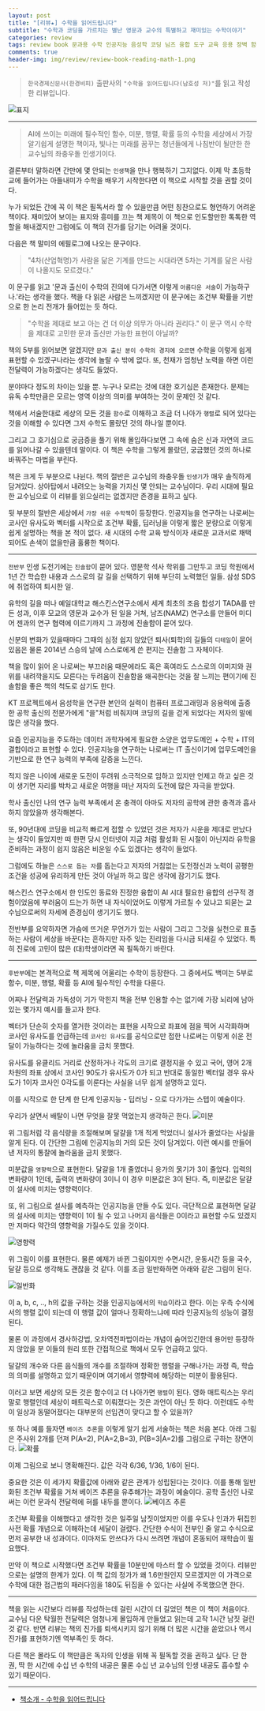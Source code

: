 ```yaml
---  
layout: post  
title: "[리뷰★] 수학을 읽어드립니다"  
subtitle: "수학과 코딩을 가르치는 별난 영문과 교수의 특별하고 재미있는 수학이야기"  
categories: review  
tags: review book 문과용 수학 인공지능 음성학 코딩 님즈 융합 도구 교육 응용 장벽 함수 미분 행렬 벡터 확률 AI    
comments: true  
header-img: img/review/review-book-reading-math-1.png
---  
```

  
> `한국경제신문사(한경비피)` 출판사의 `"수학을 읽어드립니다(남호성 저)"`를 읽고 작성한 리뷰입니다.  

![표지](https://theorydb.github.io/assets/img/review/review-book-reading-math-1.png)  

---

> AI에 쓰이는 미래에 필수적인 함수, 미분, 행렬, 확률 등의 수학을 세상에서 가장 알기쉽게 설명한 책이자, 빛나는 미래를 꿈꾸는 청년들에게 나침반이 될만한 한 교수님의 좌충우돌 인생기이다.

결론부터 말하라면 간만에 몇 안되는 `인생책`을 만나 행복하기 그지없다. 이제 막 초등학교에 들어가는 아들내미가 수학을 배우기 시작한다면 이 책으로 시작할 것을 권할 것이다. 

누가 되었든 간에 꼭 이 책은 필독서라 할 수 있을만큼 어떤 칭찬으로도 형언하기 어려운 책이다. 재미있어 보이는 표지와 흥미를 끄는 책 제목이 이 책으로 인도할만한 톡톡한 역할을 해내겠지만 그럼에도 이 책의 진가를 담기는 어려울 것이다.

다음은 책 말미의 에필로그에 나오는 문구이다.
> "4차(산업혁명)가 사람을 닮은 기계를 만드는 시대라면 5차는 기계를 닮은 사람이 나올지도 모르겠다."

이 문구를 읽고 '문과 출신이 수학의 진의에 다가서면 이렇게 `아름다운 서술`이 가능하구나.'라는 생각을 했다. 책을 다 읽은 사람은 느끼겠지만 이 문구에는 조건부 확률을 기반으로 한 논리 전개가 들어있는 듯 하다.

> "수학을 제대로 보고 아는 건 더 이상 의무가 아니라 권리다."
이 문구 역시 수학을 제대로 고민한 문과 출신만 가능한 표현이 아닐까?

책의 5부를 읽어보면 알겠지만 `문과 출신 분이 수학의 경지에 오르면` 수학을 이렇게 쉽게 표현할 수 있겠구나라는 생각에 놀랄 수 밖에 없다. 또, 천재가 엄청난 노력을 하면 이런 전달력이 가능하겠다는 생각도 들었다. 

분야마다 정도의 차이는 있을 뿐. 누구나 모르는 것에 대한 호기심은 존재한다. 문제는 유독 수학만큼은 모르는 영역 이상의 의미를 부여하는 것이 문제인 것 같다. 

책에서 서술한대로 세상의 모든 것을 `함수`로 이해하고 조금 더 나아가 `행렬`로 되어 있다는 것을 이해할 수 있다면 그저 수학도 몰랐던 것의 하나일 뿐이다. 

그리고 그 호기심으로 궁금증을 풀기 위해 몰입하다보면 그 속에 숨은 신과 자연의 코드를 읽어나갈 수 있을텐데 말이다. 이 책은 수학을 그렇게 몰랐던, 궁금했던 것의 하나로 바꿔주는 마법을 부린다.

책은 크게 두 부분으로 나뉜다. 책의 절반은 교수님의 좌충우돌 `인생기`가 매우 솔직하게 담겨있다. 상아탑에서 내려오는 능력을 가지신 몇 안되는 교수님이다. 우리 시대에 필요한 교수님으로 이 리뷰를 읽으실리는 없겠지만 존경을 표하고 싶다.

뒷 부분의 절반은 세상에서 `가장 쉬운 수학책`이 등장한다. 인공지능을 연구하는 나로써는 코사인 유사도와 벡터를 시작으로 조건부 확률, 딥러닝을 이렇게 짧은 분량으로 이렇게 쉽게 설명하는 책을 본 적이 없다. 새 시대의 수학 교육 방식이자 새로운 교과서로 채택되어도 손색이 없을만큼 훌륭한 책이다.

---

`전반부` 인생 도전기에는 `진솔함`이 묻어 있다. 영문학 석사 학위를 그만두고 코딩 학원에서 1년 간 학습한 내용과 스스로의 갈 길을 선택하기 위해 부단히 노력했던 일들. 삼성 SDS에 취업하여 퇴시한 일.

유학의 길을 떠나 예일대학교 해스킨스연구소에서 세계 최초의 조음 합성기 TADA를 만든 성과, 이후 모교의 영문과 교수가 된 일을 거쳐, 남즈(NAMZ) 연구소를 만들어 미디어 젠과의 연구 협력에 이르기까지 그 과정에 진솔함이 묻어 있다. 

신분의 변화가 있을때마다 그때의 심정 쉽지 않았던 퇴사(퇴학)의 길들의 `디테일`이 묻어 있음은 물론 2014년 스승의 날에 스스로에게 쓴 편지는 진솔함 그 자체이다. 

책을 많이 읽어 온 나로써는 부끄러움 때문에라도 혹은 혹여라도 스스로의 이미지와 권위를 내려깍을지도 모른다는 두려움이 진솔함을 왜곡한다는 것을 잘 느끼는 편이기에 진솔함을 좋은 책의 척도로 삼기도 한다. 

KT 프로젝트에서 음성학을 연구한 본인의 실력이 컴퓨터 프로그래밍과 응용력에 출중한 공학 출신의 전문가에게 "을"처럼 비춰지며 코딩의 길을 걷게 되었다는 저자의 말에 많은 생각을 했다.

요즘 인공지능을 주도하는 데이터 과학자에게 필요한 소양은 업무도메인 + 수학 + IT의 결합이라고 표현할 수 있다. 인공지능을 연구하는 나로써는 IT 출신이기에 업무도메인을 기반으로 한 연구 능력의 부족에 갈증을 느낀다. 

적지 않은 나이에 새로운 도전이 두려워 소극적으로 임하고 있지만 언제고 하고 싶은 것이 생기면 자리를 박차고 새로운 여행을 떠난 저자의 도전에 많은 자극을 받았다. 

학사 출신인 나의 연구 능력 부족에서 온 충격이 아마도 저자의 공학에 관한 충격과 흡사하지 않았을까 생각해본다.

또, 90년대에 코딩을 비교적 빠르게 접할 수 있었던 것은 저자가 시운을 제대로 만났다는 생각이 들었지만 떠 한편 당시 인터넷이 지금 처럼 활성화 된 시절이 아닌지라 유학을 준비하는 과정이 쉽지 않음은 비운일 수도 있겠다는 생각이 들었다. 

그럼에도 하늘은 `스스로 돕는 자`를 돕는다고 저자의 거침없는 도전정신과 노력이 공평한 조건을 성공에 유리하게 만든 것이 아닐까 하고 많은 생각에 잠기기도 했다. 

해스킨스 연구소에서 한 인도인 동료와 진정한 융합이 AI 시대 필요한 융합의 선구적 경험이었음에 부러움이 드는가 하면 내 자식이었어도 이렇게 가르칠 수 있냐고 되묻는 교수님으로써의 자세에 존경심이 생기기도 했다. 

전반부를 요약하자면 가슴에 뜨거운 무언가가 있는 사람이 그리고 그것을 실천으로 표출하는 사람이 세상을 바꾼다는 흔하지만 자주 잊는 진리임을 다시금 되새길 수 있었다. 특히 진로에 고민이 많은 (대)학생이라면 꼭 필독하기 바란다.

---

`후반부`에는 본격적으로 책 제목에 어울리는 수학이 등장한다. 그 중에서도 백미는 5부로 함수, 미분, 행렬, 확률 등 AI에 필수적인 수학을 다룬다. 

어찌나 전달력과 가독성이 기가 막힌지 책을 전부 인용할 수는 없기에 가장 뇌리에 남아있는 몇가지 예시를 들고자 한다. 

벡터가 단순히 숫자를 열거한 것이라는 표현을 시작으로 좌표에 점을 찍어 시각화하며 코사인 유사도를 언급하는데 `코사인 유사도`를 공식으로만 접한 나로써는 이렇게 쉬운 전달이 가능하다는 것에 놀라움을 금치 못했다. 

유사도를 유클리드 거리로 산정하거나 각도의 크기로 결정지을 수 있고 국어, 영어 2개 차원의 좌표 상에서 코사인 90도가 유사도가 0가 되고 반대로 동일한 벡터일 경우 유사도가 1이자 코사인 0각도를 이룬다는 사실을 너무 쉽게 설명하고 있다.

이를 시작으로 한 단계 한 단계 인공지능 - 딥러닝 - 으로 다가가는 스텝이 예술이다. 

우리가 살면서 배탈이 나면 무엇을 잘못 먹었는지 생각하곤 한다. 
![미분](https://theorydb.github.io/assets/img/review/review-book-reading-math-2.png)  

위 그림처럼 각 음식량을 조절해보며 달걀을 1개 적게 먹었더니 설사가 줄었다는 사실을 알게 된다. 이 간단한 그림에 인공지능의 거의 모든 것이 담겨있다. 이런 예시를 만들어 낸 저자의 통찰에 놀라움을 금치 못했다.

미분값을 `영향력`으로 표현한다. 달걀을 1개 줄였더니 응가의 묽기가 3이 줄었다. 입력의 변화량이 1인데, 출력의 변화량이 3이니 이 경우 미분값은 3이 된다. 즉, 미분값은 달걀이 설사에 미치는 영향력이다.

또, 위 그림으로 설사를 예측하는 인공지능을 만들 수도 있다. 극단적으로 표현하면 달걀의 설사에 미치는 영향력이 1이 될 수 있고 나머지 음식들은 0이라고 표현할 수도 있겠지만 저마다 약간의 영향력을 가질수도 있을 것이다. 

![영향력](https://theorydb.github.io/assets/img/review/review-book-reading-math-6.png)  

위 그림이 이를 표현한다. 물론 예제가 바뀐 그림이지만 수면시간, 운동시간 등을 국수, 달걀 등으로 생각해도 괜찮을 것 같다. 이를 조금 일반화하면 아래와 같은 그림이 된다. 

![일반화](https://theorydb.github.io/assets/img/review/review-book-reading-math-5.png)  

이 a, b, c, .., h의 값을 구하는 것을 인공지능에서의 `학습`이라고 한다. 이는 우측 수식에서의 행렬 값이 되는데 이 행렬 값이 얼마나 정확하느냐에 따라 인공지능의 성능이 결정된다.

물론 이 과정에서 경사하강법, 오차역전파법이라는 개념이 숨어있긴한데 용어만 등장하지 않았을 분 이들의 원리 또한 간접적으로 책에서 모두 언급하고 있다. 

달걀의 개수와 다른 음식들의 개수를 조절하며 정확한 행렬을 구해나가는 과정 즉, 학습의 의미를 설명하고 있기 때문이며 여기에서 영향력에 해당하는 미분이 활용된다. 

이러고 보면 세상의 모든 것은 함수이고 더 나아가면 `행렬`이 된다. 영화 매트릭스는 우리말로 행렬인데 세상이 매트릭스로 이뤄졌다는 것은 과언이 아닌 듯 하다. 이런데도 수학이 일상과 동떨어졌다는 대부분의 선입견이 맞다고 할 수 있을까?

또 하나 예를 들자면 `베이즈 추론`을 이렇게 알기 쉽게 서술하는 책은 처음 본다. 아래 그림은 주사위 2개를 던져 P(A=2), P(A=2,B=3), P(B=3|A=2)를 그림으로 구하는 장면이다. 
![확률](https://theorydb.github.io/assets/img/review/review-book-reading-math-3.png)  

이제 그림으로 보니 명확해진다. 값은 각각 6/36, 1/36, 1/6이 된다. 

중요한 것은 이 세가지 확률값에 아래와 같은 관계가 성립된다는 것이다. 이를 통해 일반화된 조건부 확률을 거쳐 베이즈 추론을 유추해가는 과정이 예술이다. 공학 출신인 나로써는 이런 문과식 전달력에 혀를 내두를 뿐이다.
![베이즈 추론](https://theorydb.github.io/assets/img/review/review-book-reading-math-4.png)  

조건부 확률을 이해했다고 생각한 것은 일주일 남짓이었지만 이를 우도나 인과가 뒤집힌 사전 확률 개념으로 이해하는데 세달이 걸렸다. 간단한 수식이 전부인 줄 알고 수식으로 먼저 공부한 내 성과이다. 이마저도 안쓰다가 다시 쓰려면 개념이 혼동되어 재학습이 필요했다.

만약 이 책으로 시작했다면 조건부 확률을 10분만에 마스터 할 수 있었을 것이다. 리뷰만으로는 설명의 한계가 있다. 이 책 값의 정가가 왜 1.6만원인지 모르겠지만 이 가격으로 수학에 대한 접근법의 패러다임을 180도 뒤집을 수 있다는 사실에 주목했으면 한다. 

---

책을 읽는 시간보다 리뷰를 작성하는데 걸린 시간이 더 길었던 책은 이 책이 처음이다. 교수님 다운 탁월한 전달력은 엄청나게 몰입하게 만들었고 읽는데 고작 1시간 남짓 걸린 것 같다. 반면 리뷰는 책의 진가를 퇴색시키지 않기 위해 더 많은 시간을 쏟았으나 역시 진가를 표현하기엔 역부족인 듯 하다. 

다른 책은 몰라도 이 책만큼은 독자의 인생을 위해 꼭 필독할 것을 권하고 싶다. 단 한 권, 딱 한 시간에 수십 년 수학의 내공은 물론 수십 년 교수님의 인생 내공도 흡수할 수 있기 때문이다. 

---

* [책소개 - 수학을 읽어드립니다](http://www.yes24.com/Product/Goods/105848630)


